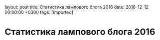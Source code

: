 layout: post
title: Статистика лампового блога 2016
date: 2016-12-12 00:00:00 +0300
tags: [Imported]
# Статистика лампового блога 2016

